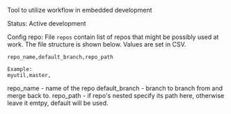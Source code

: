 Tool to utilize workflow in embedded development

Status: Active development


Config repo:
File `repos` contain list of repos that might be possibly used at work. The file
structure is shown below. Values are set in CSV.

```
repo_name,default_branch,repo_path

Example:
myutil,master,
```

repo_name - name of the repo
default_branch - branch to branch from and merge back to.
repo_path - if repo's nested specify its path here, otherwise leave it emtpy,
            default will be used.
